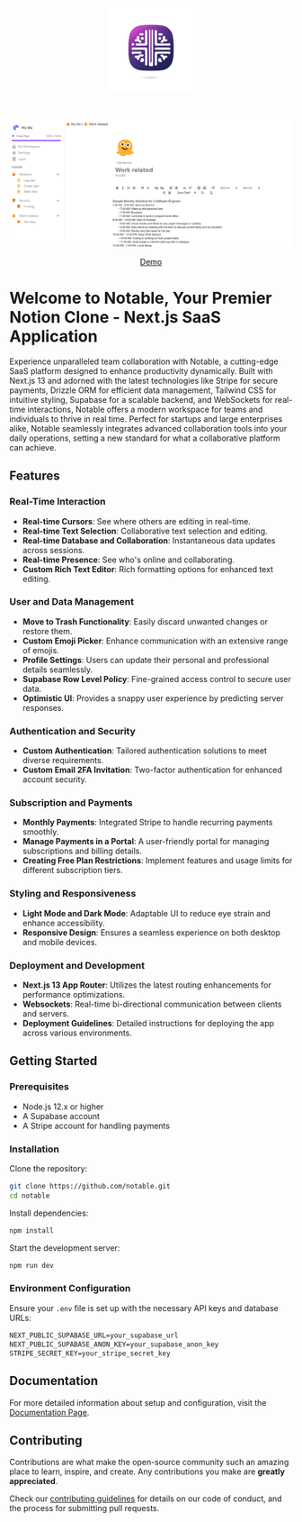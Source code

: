 <div align="center" id="top" className="mb-10">
<img src="./public/favicon.ico" alt="icon" width="150" height="150" />

&#xa0;

  <img src="./public/banner.png" alt="preview" />

<a href="https://jj-notable.up.railway.app/">Demo</a>

</div>

# Welcome to Notable, Your Premier Notion Clone - Next.js SaaS Application

Experience unparalleled team collaboration with Notable, a cutting-edge SaaS platform designed to enhance productivity dynamically. Built with Next.js 13 and adorned with the latest technologies like Stripe for secure payments, Drizzle ORM for efficient data management, Tailwind CSS for intuitive styling, Supabase for a scalable backend, and WebSockets for real-time interactions, Notable offers a modern workspace for teams and individuals to thrive in real time. Perfect for startups and large enterprises alike, Notable seamlessly integrates advanced collaboration tools into your daily operations, setting a new standard for what a collaborative platform can achieve.

## Features

### Real-Time Interaction
- **Real-time Cursors**: See where others are editing in real-time.
- **Real-time Text Selection**: Collaborative text selection and editing.
- **Real-time Database and Collaboration**: Instantaneous data updates across sessions.
- **Real-time Presence**: See who's online and collaborating.
- **Custom Rich Text Editor**: Rich formatting options for enhanced text editing.

### User and Data Management
- **Move to Trash Functionality**: Easily discard unwanted changes or restore them.
- **Custom Emoji Picker**: Enhance communication with an extensive range of emojis.
- **Profile Settings**: Users can update their personal and professional details seamlessly.
- **Supabase Row Level Policy**: Fine-grained access control to secure user data.
- **Optimistic UI**: Provides a snappy user experience by predicting server responses.

### Authentication and Security
- **Custom Authentication**: Tailored authentication solutions to meet diverse requirements.
- **Custom Email 2FA Invitation**: Two-factor authentication for enhanced account security.

### Subscription and Payments
- **Monthly Payments**: Integrated Stripe to handle recurring payments smoothly.
- **Manage Payments in a Portal**: A user-friendly portal for managing subscriptions and billing details.
- **Creating Free Plan Restrictions**: Implement features and usage limits for different subscription tiers.

### Styling and Responsiveness
- **Light Mode and Dark Mode**: Adaptable UI to reduce eye strain and enhance accessibility.
- **Responsive Design**: Ensures a seamless experience on both desktop and mobile devices.

### Deployment and Development
- **Next.js 13 App Router**: Utilizes the latest routing enhancements for performance optimizations.
- **Websockets**: Real-time bi-directional communication between clients and servers.
- **Deployment Guidelines**: Detailed instructions for deploying the app across various environments.

## Getting Started

### Prerequisites
- Node.js 12.x or higher
- A Supabase account
- A Stripe account for handling payments

### Installation

Clone the repository:
```bash
git clone https://github.com/notable.git
cd notable
```

Install dependencies:
```bash
npm install
```

Start the development server:
```bash
npm run dev
```

### Environment Configuration
Ensure your `.env` file is set up with the necessary API keys and database URLs:
```
NEXT_PUBLIC_SUPABASE_URL=your_supabase_url
NEXT_PUBLIC_SUPABASE_ANON_KEY=your_supabase_anon_key
STRIPE_SECRET_KEY=your_stripe_secret_key
```

## Documentation
For more detailed information about setup and configuration, visit the [Documentation Page](#).

## Contributing
Contributions are what make the open-source community such an amazing place to learn, inspire, and create. Any contributions you make are **greatly appreciated**.

Check our [contributing guidelines](#) for details on our code of conduct, and the process for submitting pull requests.
